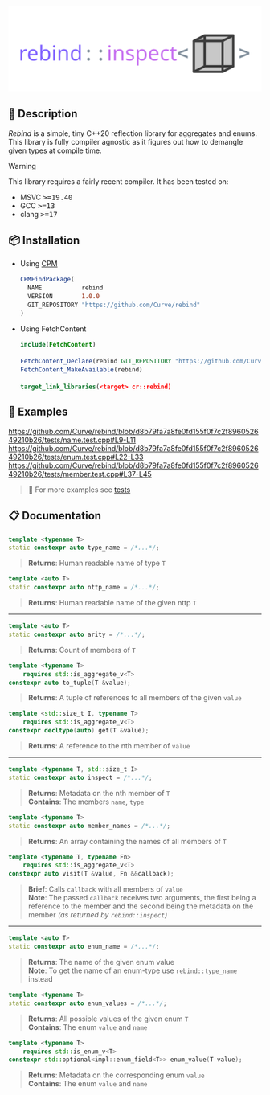 <p align="center">
  <img src="assets/logo.svg" width="600">
</p>

## 📃 Description

_Rebind_ is a simple, tiny C++20 reflection library for aggregates and enums.  
This library is fully compiler agnostic as it figures out how to demangle given types at compile time.

> [!WARNING]  
> This library requires a fairly recent compiler. It has been tested on:  
> * MSVC <kbd>>=19.40</kbd>
> * GCC <kbd>>=13</kbd>
> * clang <kbd>>=17</kbd>

## 📦 Installation

* Using [CPM](https://github.com/cpm-cmake/CPM.cmake)
  ```cmake
  CPMFindPackage(
    NAME           rebind
    VERSION        1.0.0
    GIT_REPOSITORY "https://github.com/Curve/rebind"
  )
  ```

* Using FetchContent
  ```cmake
  include(FetchContent)

  FetchContent_Declare(rebind GIT_REPOSITORY "https://github.com/Curve/rebind" GIT_TAG v1.0.0)
  FetchContent_MakeAvailable(rebind)

  target_link_libraries(<target> cr::rebind)
  ```

## 📖 Examples

https://github.com/Curve/rebind/blob/d8b79fa7a8fe0fd155f0f7c2f896052649210b26/tests/name.test.cpp#L9-L11
https://github.com/Curve/rebind/blob/d8b79fa7a8fe0fd155f0f7c2f896052649210b26/tests/enum.test.cpp#L22-L33
https://github.com/Curve/rebind/blob/d8b79fa7a8fe0fd155f0f7c2f896052649210b26/tests/member.test.cpp#L37-L45

> 🧪 For more examples see [tests](tests/)

## 📋 Documentation

```cpp
template <typename T>
static constexpr auto type_name = /*...*/;
```

> **Returns**: Human readable name of type `T`

```cpp
template <auto T>
static constexpr auto nttp_name = /*...*/;
```

> **Returns**: Human readable name of the given nttp `T`

---

```cpp
template <auto T>
static constexpr auto arity = /*...*/;
```

> **Returns**: Count of members of `T`

```cpp
template <typename T>
    requires std::is_aggregate_v<T>
constexpr auto to_tuple(T &value);
```

> **Returns**: A tuple of references to all members of the given `value`

```cpp
template <std::size_t I, typename T>
    requires std::is_aggregate_v<T>
constexpr decltype(auto) get(T &value);
```

> **Returns**: A reference to the nth member of `value`

---

```cpp
template <typename T, std::size_t I>
static constexpr auto inspect = /*...*/;
```

> **Returns**: Metadata on the nth member of `T`  
> **Contains**: The members `name`, `type`

```cpp
template <typename T>
static constexpr auto member_names = /*...*/;
```

> **Returns**: An array containing the names of all members of `T`  

```cpp
template <typename T, typename Fn>
    requires std::is_aggregate_v<T>
constexpr auto visit(T &value, Fn &&callback);
```

> **Brief**: Calls `callback` with all members of `value`  
> **Note**: The passed `callback` receives two arguments, the first being a reference to the member and the second being the metadata on the member _(as returned by `rebind::inspect`)_

---

```cpp
template <auto T>
static constexpr auto enum_name = /*...*/;
```

> **Returns**: The name of the given enum value  
> **Note**: To get the name of an enum-type use `rebind::type_name` instead

```cpp
template <typename T>
static constexpr auto enum_values = /*...*/;
```

> **Returns**: All possible values of the given enum `T`  
> **Contains**: The enum `value` and `name`

```cpp
template <typename T>
    requires std::is_enum_v<T>
constexpr std::optional<impl::enum_field<T>> enum_value(T value);
```

> **Returns**: Metadata on the corresponding enum `value`  
> **Contains**: The enum `value` and `name`
